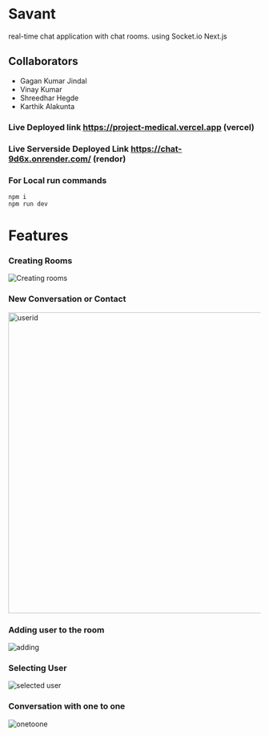 # Savant
  
  real-time chat application with chat rooms. using Socket.io Next.js

## Collaborators
- Gagan Kumar Jindal
- Vinay Kumar
- Shreedhar Hegde
- Karthik Alakunta


### Live Deployed link https://project-medical.vercel.app (vercel)

### Live Serverside Deployed Link https://chat-9d6x.onrender.com/ (rendor)

### For Local run commands 

```node 
npm i  
npm run dev 
```


# Features 

### Creating Rooms
<img src="https://i.ibb.co/wWfcQ1T/image.png" alt="Creating rooms"/>

### New Conversation or Contact
<img height="600px" src="https://i.ibb.co/zf7bMZr/image.png" alt="userid"/>

###  Adding user to the room
<img src="https://i.ibb.co/2dykbCk/image.png" alt="adding"/>

### Selecting User
<img src="https://i.ibb.co/745z1HX/image.png" alt="selected user"/>

### Conversation with one to one
<img src="https://i.ibb.co/34fqr0v/image.png" alt="onetoone"/>
